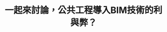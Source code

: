 ---
id: "45"
lang: zh-tw
description: 「政府應仿工地主任職能課程制度將BIM人員分級制度納入公共工程，以確保BIM執行品質」連署案
propose_date: 2019-02-12
meeting_date: 2019-04-16
publish: "FALSE"
selected: "FALSE"
blog_selected: "FALSE"
thumbnail: https://cm.pdis.nat.gov.tw/images/post/1u1qN-L6KpuzU72Ni-vun4kgdH3pmZbOW.jpg
title: 一起來討論，公共工程導入BIM技術的利與弊？
introduction:
  content: "過去在設計建築時多採用繪製平面圖的方式，而BIM則是一種新的技術，又名「建築資訊模型」，能夠將建築物的樣貌以3D方式建模，甚至能輸入使用的\
    材質，以模擬地震發生的情況。由於BIM是新的技術，雖然具有許多優點，卻也有相對應的問題，因此這次協作會議便要討論是否能將BIM分級制度納入公共工程。\r

    與會眾人歸納出了兩個重點，其一是如何改善工程執行BIM的溝通與成本，其二為BIM在建築生命全周期之效益。多數單位並認同BIM於規模較大、複雜程\
    度較高之公共工程，較具備採用效益，未來公共工程或許可以就個案之功能、效益或特性等需求進行評估後，導入BIM技術，並明訂於工程中編列該技術之合理預算及相\
    關人員之編列查驗等機制，以引導並落實BIM。\r"
color: green
join:
  type: 提
  title: 政府應仿工地主任職能課程制度將BIM人員分級制度納入公共工程，以確保BIM執行品質
  link: https://join.gov.tw/idea/detail/eecb28a1-88d2-4ebf-8284-a487ab436f8b
  image: https://cm.pdis.nat.gov.tw/images/post/15YfxJIJCNS6PVPQ8LHV2k_7MQZzWC98W.jpg
layout: post
departments:
  - 內政部
  - 工程會
embed:
  agenda_book:
    links:
      - https://issuu.com/pdis.tw/docs/_bim_bim_
  mind_map:
    links:
      - https://miro.com/app/live-embed/o9J_kxlzpPg=/?moveToViewport=3705,-1360,1896,1985
  proposer_slide:
    links:
      - https://issuu.com/pdis.tw/docs/01-bim_.pptx
  ministry_slide:
    links:
      - https://issuu.com/pdis.tw/docs/03-bim_
      - https://issuu.com/pdis.tw/docs/02-bim_.pptx
      - https://issuu.com/pdis.tw/docs/04_bim_.pptx
  transcript:
    links:
      - https://sayit.pdis.nat.gov.tw/2019-04-16-%E9%96%8B%E6%94%BE%E6%94%BF%E5%BA%9C%E7%AC%AC45%E6%AC%A1%E8%AD%B0%E9%A1%8C%E5%8D%94%E4%BD%9C%E6%9C%83%E8%AD%B0
---